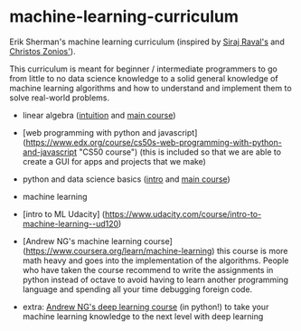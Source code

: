 # machine-learning-curriculum
Erik Sherman's machine learning curriculum
(inspired by [Siraj Raval's](https://github.com/llSourcell/Learn_Machine_Learning_in_3_Months) and [Christos Zonios'](https://howicodestuff.github.io/machine_learning/2018/01/12/a-roadmap-to-machine-learning.html)). 

This curriculum is meant for beginner / intermediate programmers to go from little to no data science knowledge to a solid general knowledge of machine learning algorithms and how to understand and implement them to solve real-world problems. 

* linear algebra ([intuition](https://www.youtube.com/watch?v=kjBOesZCoqc&list=PLZHQObOWTQDPD3MizzM2xVFitgF8hE_ab "3Blue1Brown's series")
and [main course](https://ocw.mit.edu/courses/mathematics/18-06-linear-algebra-spring-2010/ "MIT course")) 

* [web programming with python and javascript] (https://www.edx.org/course/cs50s-web-programming-with-python-and-javascript "CS50 course") (this is included so that we are able to create a GUI for apps and projects that we make)

* python and data science basics ([intro](https://classroom.udacity.com/courses/ud359 "Udacity's intro to data science") and [main course](https://www.edx.org/course/python-for-data-science "GIT's course on edX"))

* machine learning
 * [intro to ML Udacity] (https://www.udacity.com/course/intro-to-machine-learning--ud120)
 * [Andrew NG's machine learning course]
(https://www.coursera.org/learn/machine-learning) this course is more math heavy and goes into the implementation of the algorithms. People who have taken the course recommend to write the assignments in python instead of octave to avoid having to learn another programming language and spending all your time debugging foreign code.


* extra: [Andrew NG's deep learning course](https://www.coursera.org/learn/neural-networks-deep-learning) (in python!) to take your machine learning knowledge to the next level with deep learning
